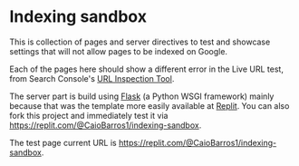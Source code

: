 # Indexing sandbox

This is collection of pages and server directives to test and showcase settings that will not allow pages to be indexed on Google.

Each of the pages here should show a different error in the Live URL test, from Search Console's [URL Inspection Tool](https://support.google.com/webmasters/answer/9012289).

The server part is build using [Flask](https://palletsprojects.com/p/flask/) (a Python WSGI framework) mainly because that was the template more easily available at [Replit](https://repl.it). You can also fork this project and immediately test it via https://replit.com/@CaioBarros1/indexing-sandbox.

The test page current URL is https://replit.com/@CaioBarros1/indexing-sandbox.